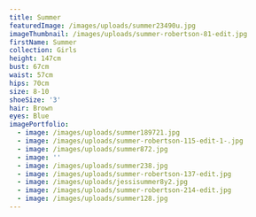```yaml
---
title: Summer
featuredImage: /images/uploads/summer23490u.jpg
imageThumbnail: /images/uploads/summer-robertson-81-edit.jpg
firstName: Summer
collection: Girls
height: 147cm
bust: 67cm
waist: 57cm
hips: 70cm
size: 8-10
shoeSize: '3'
hair: Brown
eyes: Blue
imagePortfolio:
  - image: /images/uploads/summer189721.jpg
  - image: /images/uploads/summer-robertson-115-edit-1-.jpg
  - image: /images/uploads/summer872.jpg
  - image: ''
  - image: /images/uploads/summer238.jpg
  - image: /images/uploads/summer-robertson-137-edit.jpg
  - image: /images/uploads/jessisummer8y2.jpg
  - image: /images/uploads/summer-robertson-214-edit.jpg
  - image: /images/uploads/summer128.jpg
---
```


